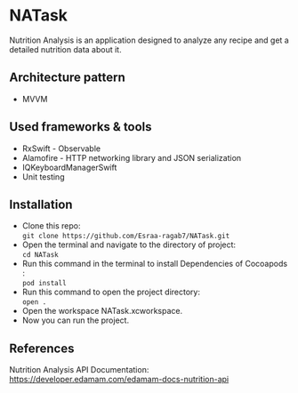 # NATask
Nutrition Analysis is an application designed to analyze any recipe and get a detailed nutrition data about it.

## Architecture pattern
* MVVM

## Used frameworks & tools
* RxSwift - Observable
* Alamofire - HTTP networking library and JSON serialization
* IQKeyboardManagerSwift
* Unit testing

## Installation 
* Clone this repo: <br/>
           `git clone https://github.com/Esraa-ragab7/NATask.git`
* Open the terminal and navigate to the directory of project:  <br/>
           `cd NATask`
* Run this command in the terminal to install Dependencies of Cocoapods : <br/>
           `pod install`
* Run this command to open the project directory: <br/>
          `open .`
* Open the workspace NATask.xcworkspace.
* Now you can run the project.

## References
Nutrition Analysis API Documentation:
https://developer.edamam.com/edamam-docs-nutrition-api
